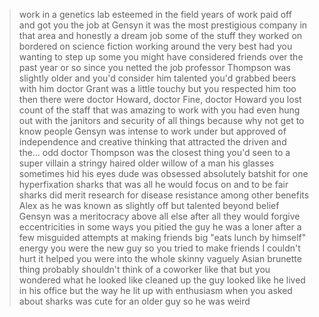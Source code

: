 >work in a genetics lab 
>esteemed in the field
>years of work paid off and got you the job at Gensyn
>it was the most prestigious company in that area and honestly a dream job
>some of the stuff they worked on bordered on science fiction
>working around the very best had you wanting to step up
>some you might have considered friends over the past year or so since you netted the job
>professor Thompson was slightly older and you'd consider him talented
>you'd grabbed beers with him
>doctor Grant was a little touchy but you respected him too
>then there were doctor Howard, doctor Fine, doctor Howard 
>you lost count of the staff that was amazing to work with 
>you had even hung out with the janitors and security of all things
>because why not get to know people
>Gensyn was intense to work under but approved of independence and creative thinking
>that attracted the driven and the… odd
>doctor Thompson was the closest thing you'd seen to a super villain 
>a stringy haired older willow of a man
>his glasses sometimes hid his eyes
>dude was obsessed
>absolutely batshit for one hyperfixation 
>sharks
>that was all he would focus on
>and to be fair sharks did merit research for disease resistance among other benefits
>Alex as he was known as slightly off but talented beyond belief
>Gensyn was a meritocracy above all else after all
>they would forgive eccentricities 
>in some ways you pitied the guy
>he was a loner after a few misguided attempts at making friends
>big "eats lunch by himself" energy 
>you were the new guy so you tried to make friends 
>I couldn't hurt
>it helped you were into the whole skinny vaguely Asian brunette thing
>probably shouldn't think of a coworker like that but you wondered what he looked like cleaned up
>the guy looked like he lived in his office
>but the way he lit up with enthusiasm when you asked about sharks was cute for an older guy
>so he was weird
